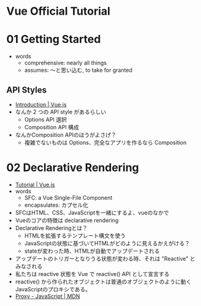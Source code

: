 # Vue Official Tutorial

# 01 Getting Started

- words
  - comprehensive: nearly all things
  - assumes: 〜と思い込む, to take for granted

## API Styles
- [Introduction | Vue.js](https://vuejs.org/guide/introduction.html#api-styles)
- なんか 2 つの API style があるらしい
  - Options API 選択
  - Composition API 構成
- なんかComposition APIのほうがよさげ？
  - 複雑でないものは Options、完全なアプリを作るなら Composition

# 02 Declarative Rendering
- [Tutorial | Vue.js](https://vuejs.org/tutorial/#step-2)
- words
  - SFC: a Vue Single-File Component
  - encapsulates: カプセル化
- SFCはHTML、CSS、JavaScriptを一緒にするよ、vueのなかで
- Vueのコアの特徴は declarative rendering
- Declarative Renderingとは？
  - HTMLを拡張するテンプレート構文を使う
  - JavaScriptの状態に基づいてHTMLがどのように見えるかえがける？
  - stateが変わった時、HTMLが自動でアップデートされる
- アップデートのトリガーとなりうる状態が変わる時、それは "Reactive" とみなされる
- 私たちは reactive 状態を Vue で reactive() API として宣言する
- reactive() から作られたオブジェクトは普通のオブジェクトのように動くJavaScriptのプロキシである。
- [Proxy - JavaScript | MDN](https://developer.mozilla.org/en-US/docs/Web/JavaScript/Reference/Global_Objects/Proxy)
